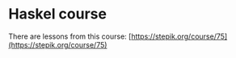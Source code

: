 # Haskel course

There are lessons from this course: [https://stepik.org/course/75](https://stepik.org/course/75)

